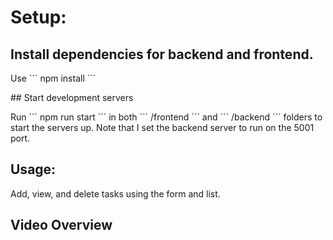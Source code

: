 # Setup:

## Install dependencies for backend and frontend.

Use ´´´ npm install ´´´

## Start development servers

Run ´´´ npm run start ´´´ in both ´´´ /frontend ´´´ and ´´´ /backend ´´´ folders to start the servers up. Note that I set the backend server to run on the 5001 port.

## Usage:

Add, view, and delete tasks using the form and list.

## Video Overview